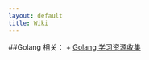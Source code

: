 ```yaml
---
layout: default
title: Wiki
---
```


##Golang 相关：
    +   [Golang 学习资源收集](2012/07/13/collect-golang-resource-before-learn/)
